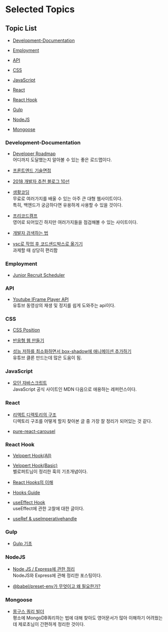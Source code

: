 # Selected Topics

## Topic List

- [Development-Documentation](#Development-Documentation)

- [Employment](#Employment)

- [API](#API)

- [CSS](#CSS)

- [JavaScript](#JavaScript)

- [React](#React)

- [React Hook](#React-Hook)

- [Gulp](#Gulp)

- [NodeJS](#NodeJS)

- [Mongoose](#Mongoose)

### Development-Documentation

- [Developer Roadmap](https://github.com/kamranahmedse/developer-roadmap/blob/master/README.md)<br>
  어디까지 도달했는지 알아볼 수 있는 좋은 로드맵이다.<br>

- [프론트엔드 기술면접](https://realmojo.tistory.com/300)

- [2018 개발자 추천 블로그 10선](https://www.huskyhoochu.com/suggested-blogs/)

- [생활코딩](https://opentutorials.org/course/1)<br>
  무료로 여러가지를 배울 수 있는 아주 큰 대형 웹사이트이다.<br>
  특히, 백엔드가 궁금하다면 유용하게 사용할 수 있을 것이다.<br>

- [프리코드캠프](https://www.freecodecamp.org/learn/)<br>
  영어로 되어있긴 하지만 여러가지들을 점검해볼 수 있는 사이트이다.

- [개발자 검색하는 법](https://m.blog.naver.com/PostView.nhn?blogId=potter777777&logNo=220599426210&proxyReferer=https:%2F%2Fwww.google.com%2F)

- [vsc로 작업 후 코드샌드박스로 옮기기](https://github.com/codesandbox/codesandbox-importers/tree/master/packages/cli)<br>
  과제할 때 상당히 편리함<br>

### Employment

- [Junior Recruit Scheduler](https://github.com/jojoldu/junior-recruit-scheduler)

### API

- [Youtube IFrame Player API](https://developers.google.com/youtube/iframe_api_reference?hl=ko#Events)<br>
  유튜브 동영상의 재생 및 정지를 쉽게 도와주는 api이다.

### CSS

- [CSS Position](https://developer.mozilla.org/ko/docs/Web/CSS/position)

- [반응형 웹 만들기](https://nykim.work/84)

- [성능 저하를 최소화하면서 box-shadow에 애니메이션 추가하기](https://www.pangolinsquare.com/ko/blog/typing-pangolin/web-dev/recommended-guide-in-web-how-to-animate-box-shadow)<br>유튜브 클론 만드는데 많은 도움이 됨.

### JavaScript

- [모던 자바스크립트](https://javascript.info/)<br>
  JavaScript 공식 사이트인 MDN 다음으로 애용하는 레퍼런스이다.<br>

### React

- [리액트 디렉토리의 구조](https://medium.com/@FourwingsY/react-%ED%94%84%EB%A1%9C%EC%A0%9D%ED%8A%B8%EC%9D%98-%EB%94%94%EB%A0%89%ED%86%A0%EB%A6%AC-%EA%B5%AC%EC%A1%B0-bb183c0a426e)<br>
  디렉토리 구조를 어떻게 할지 찾아본 글 중 가장 잘 정리가 되어있는 것 같다.

- [pure-react-carousel](https://www.npmjs.com/package/pure-react-carousel)

### React Hook

- [Velopert Hook(All)](https://react.vlpt.us/)

- [Velopert Hook(Basic)](https://velog.io/@velopert/react-hooks)<br>
  벨로퍼트님이 정리한 훅의 기초개념이다.

- [React Hooks의 이해](https://velog.io/@gwak2837/React-Hooks%EC%9D%98-%EC%9D%B4%ED%95%B4)<br>

- [Hooks Guide](https://hooks-guide.netlify.app/)

- [useEffect Hook](https://overreacted.io/ko/a-complete-guide-to-useeffect/)<br>
  useEffect에 관한 고찰에 대한 글이다.

- [useRef & useImperativehandle](https://medium.com/react-native-seoul/react-%EB%A6%AC%EC%95%A1%ED%8A%B8%EB%A5%BC-%EC%B2%98%EC%9D%8C%EB%B6%80%ED%84%B0-%EB%B0%B0%EC%9B%8C%EB%B3%B4%EC%9E%90-07-createref%EC%99%80-useref-%EA%B7%B8%EB%A6%AC%EA%B3%A0-useimperativehandle-2fb5445d168b)

### Gulp

- [Gulp 기초](https://valuefactory.tistory.com/314)

### NodeJS

- [Node JS / Express에 관한 정리](https://psyhm.tistory.com/2?category=654716)<br>
  NodeJS와 Express에 관해 정리한 포스팅이다.<br>

- [@babel/preset-env가 무엇이고 왜 필요한가?](https://velog.io/@pop8682/%EB%B2%88%EC%97%AD-%EC%99%9C-babel-preset%EC%9D%B4-%ED%95%84%EC%9A%94%ED%95%98%EA%B3%A0-%EC%99%9C-%ED%95%84%EC%9A%94%ED%95%9C%EA%B0%80-yhk03drm7q)

### Mongoose

- [몽구스 쿼리 빌더](https://www.zerocho.com/category/MongoDB/post/59bd148b1474c800194b695a)<br>
  평소에 MongoDB쿼리하는 법에 대해 찾아도 영어문서가 많아 이해하기 어려웠는데 제로초님이 간편하게 정리한 것이다.<br>
